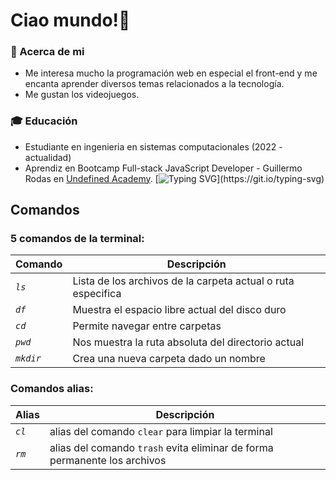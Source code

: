 # Ciao mundo!👋
### 💙 Acerca de mi 
- Me interesa mucho la programación web en especial el front-end y me encanta aprender diversos temas relacionados a la tecnología. 
- Me gustan los videojuegos.

### 🎓 Educación 
- Estudiante en ingenieria en sistemas computacionales (2022 - actualidad)
- Aprendiz en Bootcamp  Full-stack JavaScript Developer - Guillermo Rodas en [Undefined Academy](https://undefined.academy/).
[![Typing SVG](https://readme-typing-svg.demolab.com?font=Fira+Code&weight=200&size=19&duration=4996&pause=997&color=387EF7&center=true&vCenter=true&width=435&lines=En+proceso+de+aprendizaje...)](https://git.io/typing-svg)

## Comandos
### 5 comandos de la terminal:
|**Comando** | **Descripción**| 
|--------|------------|
|*```ls```* | Lista de los archivos de la carpeta actual o ruta especifica|
| *```df```* | Muestra el espacio libre actual del disco duro |
|*```cd```* | Permite navegar entre carpetas|
|*```pwd```* | Nos muestra la ruta absoluta del directorio actual |
|*```mkdir```* | Crea una nueva carpeta dado un nombre|

### Comandos alias: 
|**Alias** | **Descripción** |
|--------|-------------|
| *```cl```* | alias del comando ```clear``` para limpiar la terminal|
| *```rm```* | alias del comando ```trash``` evita eliminar de forma permanente los archivos |
